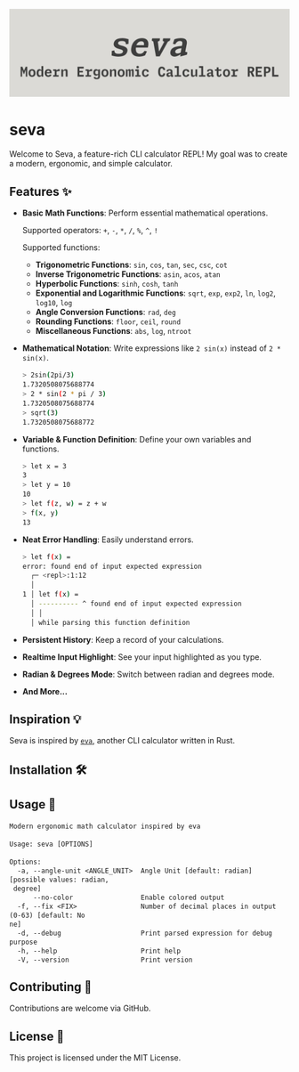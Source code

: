 <!-- markdownlint-disable no-inline-html first-line-heading -->

<div align="center">

![seva.webp](./images/seva.webp)

</div>

# seva

Welcome to Seva, a feature-rich CLI calculator REPL!
My goal was to create a modern, ergonomic, and simple calculator.

## Features ✨

- **Basic Math Functions**: Perform essential mathematical operations.

  Supported operators: `+`, `-`, `*`, `/`, `%`, `^`, `!`

  Supported functions:
  - **Trigonometric Functions**: `sin`, `cos`, `tan`, `sec`, `csc`, `cot`
  - **Inverse Trigonometric Functions**: `asin`, `acos`, `atan`
  - **Hyperbolic Functions**: `sinh`, `cosh`, `tanh`
  - **Exponential and Logarithmic Functions**: `sqrt`, `exp`, `exp2`, `ln`, `log2`, `log10`, `log`
  - **Angle Conversion Functions**: `rad`, `deg`
  - **Rounding Functions**: `floor`, `ceil`, `round`
  - **Miscellaneous Functions**: `abs`, `log`, `ntroot`

- **Mathematical Notation**: Write expressions like `2 sin(x)` instead of `2 * sin(x)`.

  ```bash
  > 2sin(2pi/3)
  1.7320508075688774
  > 2 * sin(2 * pi / 3)
  1.7320508075688774
  > sqrt(3)
  1.7320508075688772
  ```

- **Variable & Function Definition**: Define your own variables and functions.

  ```bash
  > let x = 3
  3
  > let y = 10
  10
  > let f(z, w) = z + w
  > f(x, y)
  13
  ```

- **Neat Error Handling**: Easily understand errors.

  ```bash
  > let f(x) = 
  error: found end of input expected expression
    ┌─ <repl>:1:12
    │
  1 │ let f(x) = 
    │ ---------- ^ found end of input expected expression
    │ │          
    │ while parsing this function definition
  ```

- **Persistent History**: Keep a record of your calculations.

- **Realtime Input Highlight**: See your input highlighted as you type.

- **Radian & Degrees Mode**: Switch between radian and degrees mode.

- **And More...**

## Inspiration 💡

Seva is inspired by [`eva`](https://github.com/oppiliappan/eva), another CLI calculator written in Rust.

## Installation 🛠️

<!--TODO-->

## Usage 🚀

```
Modern ergonomic math calculator inspired by eva

Usage: seva [OPTIONS]

Options:
  -a, --angle-unit <ANGLE_UNIT>  Angle Unit [default: radian] [possible values: radian,
 degree]
      --no-color                 Enable colored output
  -f, --fix <FIX>                Number of decimal places in output (0-63) [default: No
ne]
  -d, --debug                    Print parsed expression for debug purpose
  -h, --help                     Print help
  -V, --version                  Print version
```

## Contributing 🤝

Contributions are welcome via GitHub.

## License 📜

This project is licensed under the MIT License.
